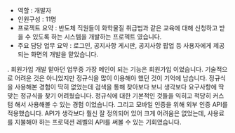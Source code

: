 - 역할 : 개발자
- 인원구성 : 11명
- 프로젝트 요약 : 반도체 직원들이 화학물질 취급법과 같은 교육에 대해 신청하고 받을 수 있도록 하는 시스템을 개발하는 프로젝트 였습니다.
- 주요 담당 업무 요약 : 로그인, 공지사항 게시판, 공지사항 팝업 등 사용자에게 제공되는 화면의 개발을 맡았습니다.

. 회원가입 개발
맡아던 업무중 가장 메인이 되는 기능은 회원가입 이었습니다. 기술적으로 어려운 것은 아니었지만 정규식을 많이 이용해야 했던 것이 기억에 남습니다. 정규식을 사용해본 경험이 딱히 없었는데 검색을 통해 찾아보다 보니 생각보다 요구사항에 딱 맞는 정규식을 찾기 어려웠습니다. 정규식에 대한 기본적인 것들을 익히고 적당히 커스텀 해서 사용해볼 수 있는 경험 이었습니다. 그리고 모바일 인증을 위해 외부 인증 API를 적용했습니다. API가 생각보다 훨신 잘 정의되어 있어 크게 어려움은 없었는데, 사용료를 지불해야 하는 프로덕션 레벨의 API를 써볼 수 있는 기회였습니다.

